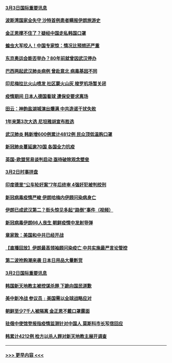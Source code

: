 #### [3月3日国际重要讯息](../pages/prog202/a102790710.md?t=03031902) 
#### [波斯湾国家全失守 沙特首例患者瞒报伊朗旅游史](../pages/prog202/a102790650.md?t=03031902) 
#### [金正恩撑不住了？疑经中国走私韩国口罩](../pages/prog202/a102790707.md?t=03031902) 
#### [蝗虫大军咬人！中国专家惊：情况比预想还严重](../pages/prog202/a102790691.md?t=03031902) 
#### [东京奥运会能否举办？80年前就曾因武汉停办](../pages/prog202/a102790620.md?t=03031902) 
#### [巴西两起武汉肺炎病例 曾赴意北 病毒基因不同](../pages/prog202/a102790556.md?t=03031902) 
#### [印尼梅拉比火山喷发 社区蒙火山灰 梭罗机场暂关闭](../pages/prog202/a102790520.md?t=03031902) 
#### [疫情期间 日本人德国看球 遭保安要求离场](../pages/prog202/a102790508.md?t=03031902) 
#### [田云：神韵盐湖城演出爆满 中共造谣干扰失败](../pages/prog202/a102790485.md?t=03031902) 
#### [1年来第3次大选 尼坦雅胡宣布胜选](../pages/prog202/a102790417.md?t=03031902) 
#### [武汉肺炎 韩新增600例累计4812例 民众顶低温购口罩](../pages/prog202/a102790401.md?t=03031902) 
#### [新冠肺炎蔓延逾70国 各国全力抗疫](../pages/prog202/a102790236.md?t=03031902) 
#### [英国-欧盟贸易谈判启动 亟待破除观念壁垒](../pages/prog202/a102790228.md?t=03031902) 
#### [3月2日时事拼盘](../pages/prog202/a102790164.md?t=03031902) 
#### [印度德里“公车轮奸案”7年后终审 4强奸犯被判绞刑](../pages/prog202/a102790103.md?t=03031902) 
#### [新冠病毒疫情严峻 伊朗哈梅内伊顾问染病身亡](../pages/prog202/a102790109.md?t=03031902) 
#### [伊朗已成武汉第二？街头惊见多起“路倒”事件（视频）](../pages/prog202/a102790042.md?t=03031902) 
#### [新冠病毒伊朗66人丧生 朝鲜疫情中发射导弹](../pages/prog202/a102790003.md?t=03031902) 
#### [章家敦：美国和中共已经开战](../pages/prog202/a102789996.md?t=03031902) 
#### [【直播回放】伊朗最高领袖顾问染疫亡 中共实施最严言论管控](../pages/prog202/a102789787.md?t=03031902) 
#### [第二波抢购潮来袭 日本日用品大量断货](../pages/prog202/a102789758.md?t=03031902) 
#### [3月2日国际重要讯息](../pages/prog202/a102789755.md?t=03031902) 
#### [韩国新天地教主被控谋杀罪 下跪向国民道歉](../pages/prog202/a102789711.md?t=03031902) 
#### [美中新冷战  参议员﹕美国需以全球战略应对](../pages/prog202/a102789764.md?t=03031902) 
#### [朝鲜至少7千人被隔离 金正恩不戴口罩露面](../pages/prog202/a102789690.md?t=03031902) 
#### [驻俄中使馆登报指疫情监测针对中国人 莫斯科市长写信回应](../pages/prog202/a102789539.md?t=03031902) 
#### [韩累计4212例 检方以杀人罪对新天地教主展开调查](../pages/prog202/a102789506.md?t=03031902) 

----
#### [ >>> 更早内容 <<< ](../indexes/prog202-earlier.md)
